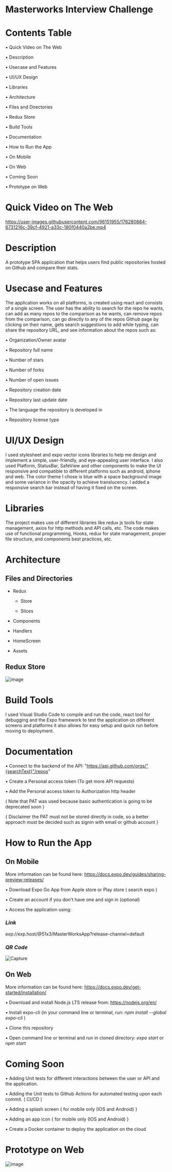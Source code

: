 # Masterworks Interview Challenge

# Contents Table

• Quick Video on The Web

• Description

• Usecase and Features 

• UI/UX Design

• Libraries

• Architecture

  • Files and Directories
  
  • Redux Store 

• Build Tools

• Documentation

• How to Run the App

• On Mobile

• On Web

• Coming Soon

• Prototype on Web

# Quick Video on The Web

https://user-images.githubusercontent.com/96151955/176280884-6731216c-39cf-4921-a33c-180f0440a2be.mp4


# Description

A prototype SPA application that helps users find public repositories hosted on Github and compare their stats.

# Usecase and Features 

The application works on all platforms, is created using react and consists of a single screen. The user has the ability to search for the repo he wants, can add as many repos to the comparison as he wants, can remove repos from the comparison, can go directly to any of the repos Github page by clicking on their name, gets search suggestions to add while typing, can share the repository URL, and see information about the repos such as:

  • Organization/Owner avatar

• Repository full name

• Number of stars

• Number of forks

• Number of open issues

• Repository creation date

• Repository last update date

• The language the repository is developed in

• Repository license type

# UI/UX Design

I used stylesheet and expo vector icons libraries to help me design and implement a simple, user-friendly, and eye-appealing user interface. I also used Platform, StatusBar, SafeView and other components to make the UI responsive and compatible to different platforms such as android, iphone and web. The color theme I chose is blue with a space background image and some variance in the opacity to achieve translucency. I added a responsive search bar instead of having it fixed on the screen. 

# Libraries 

The project makes use of different libraries like redux js tools for state management,  axios for http methods and API calls, etc. 
The code makes use of functional programming, Hooks, redux for state management, proper file structure, and components best practices, etc.

# Architecture

## Files and Directories

- Redux

  - Store

  - Slices
  
- Components

- Handlers

- HomeScreen

- Assets

## Redux Store

![image](https://user-images.githubusercontent.com/96151955/176277021-6a3dae67-5cbf-40cb-beb1-c58557ce696c.png)

# Build Tools

I used Visual Studio Code to compile and run the code, react tool for debugging and the Expo framework to test the application on different screens and platforms it also allows for easy setup and quick run before moving to deployment. 

# Documentation

• Connect to the backend of the API: "https://api.github.com/orgs/"{searchText}"/repos"

• Create a Personal access token (To get more API requests)

• Add the Personal access token to Authorization http header

( Note that PAT was used because basic authentication is going to be deprecated soon )

{ Disclaimer the PAT must not be stored directly in code, so a better approach must be decided such as signin with email or github account }

# How to Run the App 

## On Mobile
More information can be found here: https://docs.expo.dev/guides/sharing-preview-releases/

• Download Expo Go App from Apple store or Play store ( search expo )

• Create an account if you don't have one and sign in (optional)

• Access the application using:
  ### *Link*
  exp://exp.host/@51x3/MasterWorksApp?release-channel=default
  ### *QR Code*
  ![Capture](https://user-images.githubusercontent.com/96151955/176670761-8ef8fb72-e076-465d-b743-8bb601b87a27.PNG)
 
## On Web

More information can be found here: https://docs.expo.dev/get-started/installation/

• Download and install Node.js LTS release from: https://nodejs.org/en/

• Install expo-cli (in your command line or terminal, run: *npm install --global expo-cli* )

• Clone this repository

• Open command line or terminal and run in cloned directory: *expo start* or *npm start* 

# Coming Soon

• Adding Unit tests for different interactions between the user or API and the application.

• Adding the Unit tests to Github Actions for automated testing upon each commit. ( CI/CD )

• Adding a splash screen { for mobile only (IOS and Android) }

• Adding an app icon { for mobile only (IOS and Android) }

• Create a Docker container to deploy the application on the cloud

# Prototype on Web

![image](https://user-images.githubusercontent.com/96151955/176276727-41953d61-66f9-4d48-b97e-5f9d1764666f.png)

